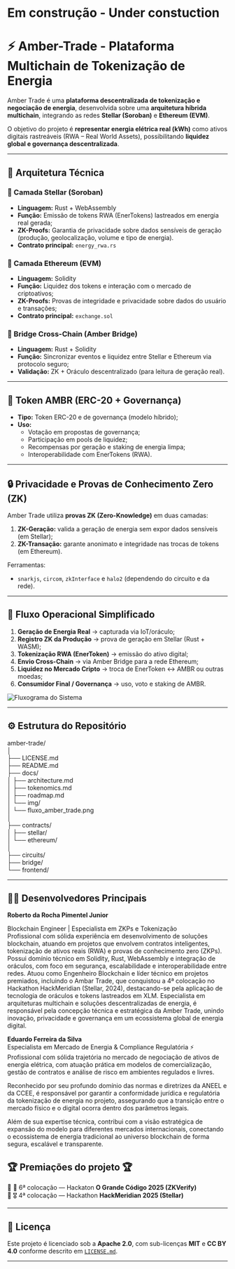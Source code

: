 # Em construção - Under constuction

# ⚡ Amber-Trade - Plataforma Multichain de Tokenização de Energia

Amber Trade é uma **plataforma descentralizada de tokenização e negociação de energia**, desenvolvida sobre uma **arquitetura híbrida multichain**, integrando as redes **Stellar (Soroban)** e **Ethereum (EVM)**.

O objetivo do projeto é **representar energia elétrica real (kWh)** como ativos digitais rastreáveis (RWA – Real World Assets), possibilitando **liquidez global e governança descentralizada**.

---

## 🧩 Arquitetura Técnica

### 🔹 Camada Stellar (Soroban)
- **Linguagem:** Rust + WebAssembly
- **Função:** Emissão de tokens RWA (EnerTokens) lastreados em energia real gerada;
- **ZK-Proofs:** Garantia de privacidade sobre dados sensíveis de geração (produção, geolocalização, volume e tipo de energia).
- **Contrato principal:** `energy_rwa.rs`

### 🔹 Camada Ethereum (EVM)
- **Linguagem:** Solidity
- **Função:** Liquidez dos tokens e interação com o mercado de criptoativos;
- **ZK-Proofs:** Provas de integridade e privacidade sobre dados do usuário e transações;
- **Contrato principal:** `exchange.sol`

### 🔹 Bridge Cross-Chain (Amber Bridge)
- **Linguagem:** Rust + Solidity
- **Função:** Sincronizar eventos e liquidez entre Stellar e Ethereum via protocolo seguro;
- **Validação:** ZK + Oráculo descentralizado (para leitura de geração real).

---

## 💠 Token AMBR (ERC-20 + Governança)
- **Tipo:** Token ERC-20 e de governança (modelo híbrido);
- **Uso:**
  - Votação em propostas de governança;
  - Participação em pools de liquidez;
  - Recompensas por geração e staking de energia limpa;
  - Interoperabilidade com EnerTokens (RWA).

---

## 🔒 Privacidade e Provas de Conhecimento Zero (ZK)
Amber Trade utiliza **provas ZK (Zero-Knowledge)** em duas camadas:
1. **ZK-Geração:** valida a geração de energia sem expor dados sensíveis (em Stellar);
2. **ZK-Transação:** garante anonimato e integridade nas trocas de tokens (em Ethereum).

Ferramentas:
- `snarkjs`, `circom`, `zkInterface` e `halo2` (dependendo do circuito e da rede).

---

## 🔗 Fluxo Operacional Simplificado

1. **Geração de Energia Real** → capturada via IoT/oráculo;
2. **Registro ZK da Produção** → prova de geração em Stellar (Rust + WASM);
3. **Tokenização RWA (EnerToken)** → emissão do ativo digital;
4. **Envio Cross-Chain** → via Amber Bridge para a rede Ethereum;
5. **Liquidez no Mercado Cripto** → troca de EnerToken ↔ AMBR ou outras moedas;
6. **Consumidor Final / Governança** → uso, voto e staking de AMBR.

![Fluxograma do Sistema](docs/img/fluxo_amber_trade.png)

---

## ⚙️ Estrutura do Repositório

amber-trade/  
│  
├── LICENSE.md  
├── README.md  
├── docs/  
│ ├── architecture.md  
│ ├── tokenomics.md  
│ ├── roadmap.md  
│ └── img/  
│ └── fluxo_amber_trade.png  
│  
├── contracts/  
│ ├── stellar/  
│ └── ethereum/  
│  
├── circuits/  
├── bridge/  
└── frontend/  

---

## 🧑‍💻 Desenvolvedores Principais
**Roberto da Rocha Pimentel Junior** 
  
Blockchain Engineer | Especialista em ZKPs e Tokenização  
Profissional com sólida experiência em desenvolvimento de soluções blockchain, atuando em projetos que envolvem contratos inteligentes, tokenização de ativos reais (RWA) e provas de conhecimento zero (ZKPs).
Possui domínio técnico em Solidity, Rust, WebAssembly e integração de oráculos, com foco em segurança, escalabilidade e interoperabilidade entre redes.
Atuou como Engenheiro Blockchain e líder técnico em projetos premiados, incluindo o Ambar Trade, que conquistou a 4ª colocação no Hackathon HackMeridian (Stellar, 2024), destacando-se pela aplicação de tecnologia de oráculos e tokens lastreados em XLM.
Especialista em arquiteturas multichain e soluções descentralizadas de energia, é responsável pela concepção técnica e estratégica da Amber Trade, unindo inovação, privacidade e governança em um ecossistema global de energia digital.  

**Eduardo Ferreira da Silva**  
Especialista em Mercado de Energia & Compliance Regulatória ⚡  
Profissional com sólida trajetória no mercado de negociação de ativos de energia elétrica, com atuação prática em modelos de comercialização, gestão de contratos e análise de risco em ambientes regulados e livres.

Reconhecido por seu profundo domínio das normas e diretrizes da ANEEL e da CCEE, é responsável por garantir a conformidade jurídica e regulatória da tokenização de energia no projeto, assegurando que a transição entre o mercado físico e o digital ocorra dentro dos parâmetros legais.

Além de sua expertise técnica, contribui com a visão estratégica de expansão do modelo para diferentes mercados internacionais, conectando o ecossistema de energia tradicional ao universo blockchain de forma segura, escalável e transparente.  
  
## 🏆 Premiações do projeto 🏆
🎯 🏅 6ª colocação — Hackaton **O Grande Código 2025 (ZKVerify)**  
🎯 🎖️ 4ª colocação — Hackathon **HackMeridian 2025 (Stellar)**  

---

## 📄 Licença  
Este projeto é licenciado sob a **Apache 2.0**, com sub-licenças **MIT** e **CC BY 4.0** conforme descrito em [`LICENSE.md`](LICENSE.md).

---
